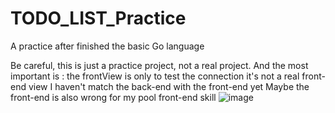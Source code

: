 # TODO_LIST_Practice
A practice after finished the basic Go language

Be careful, this is just a practice project, not a real project.
And the most important is :
the frontView is only to test the connection
it's not a real front-end view
I haven't match the back-end with the front-end yet
Maybe the front-end is also wrong for my pool front-end skill
![image](https://github.com/user-attachments/assets/412f402b-02d8-4d1a-9399-941ebc3a1541)
